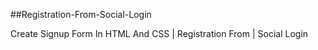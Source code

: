 
##Registration-From-Social-Login

Create Signup Form In HTML And CSS | Registration From | Social Login

